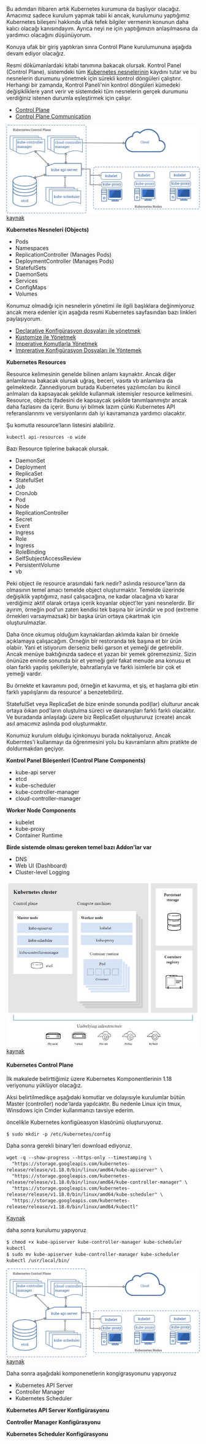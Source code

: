 Bu adımdan itibaren artık Kubernetes kurumuna da başlıyor olacağız. Amacımız sadece kurulum yapmak tabii ki ancak, kurulumunu yaptığımız Kubernetes bileşeni hakkında ufak tefek bilgiler vermenin konunun daha kalıcı olacağı kanısındayım. Ayrıca neyi ne için yaptığımızın anlaşılmasına da yardımıcı olacağını düşünüyorum.

Konuya ufak bir giriş yaptıkran sınra Control Plane kurulumununa aşağıda devam ediyor olacağız.

Resmi dökümanlardaki kitabi tanımına bakacak olursak. Kontrol Panel (Control Plane), sistemdeki tüm [Kubernetes nesnelerinin](https://kubernetes.io/docs/concepts/overview/components/) kaydını tutar ve bu nesnelerin durumunu yönetmek için sürekli kontrol döngüleri çalıştırır. Herhangi bir zamanda, Kontrol Paneli'nin kontrol döngüleri kümedeki değişikliklere yanıt verir ve sistemdeki tüm nesnelerin gerçek durumunu verdiğiniz istenen durumla eşleştirmek için çalışır.


- [Control Plane](https://kubernetes.io/docs/concepts/#kubernetes-control-plane)
- [Control Plane Communication](https://kubernetes.io/docs/concepts/architecture/control-plane-node-communication/)



![control plane](files/components-of-kubernetes.png)
 [kaynak](https://kubernetes.io/docs/concepts/overview/components/)


__Kubernetes Nesneleri (Objects)__
- Pods
- Namespaces
- ReplicationController (Manages Pods)
- DeploymentController (Manages Pods)
- StatefulSets
- DaemonSets
- Services
- ConfigMaps
- Volumes

Konumuz olmadığı için nesnelerin yönetimi ile ilgili başlıklara değinmiyoruz ancak mera edenler için aşağıda resmi Kubernetes sayfasından bazı linkleri paylaşıyorum. 

- [Declarative Konfigürasyon dosyaları ile yönetmek](https://kubernetes.io/docs/tasks/manage-kubernetes-objects/declarative-config/)
- [Kustomize ile Yönetmek](https://kubernetes.io/docs/tasks/manage-kubernetes-objects/kustomization/)
- [Imperative Komutlarla Yönetmek](https://kubernetes.io/docs/tasks/manage-kubernetes-objects/imperative-command/)
- [Imprerative Konfigürasyon Dosyaları ile Yöntemek](https://kubernetes.io/docs/tasks/manage-kubernetes-objects/imperative-config/)


__Kubernetes Resources__

Resource kelimesinin genelde bilinen anlamı kaynaktır. Ancak diğer anlamlarına bakacak olursak uğraş, beceri, vasıta vb anlamlara da gelmektedir. Zannediyorum burada Kubernetes yazılımcıları bu ikincil anlmaları da kapsayacak şekilde kullanmak istemişler resource kelimesini. Resource, objects ifadesini de kapsaycak şekilde tanımlaanmıştır ancak daha fazlasını da içerir. Bunu iyi bilmek lazım çünki Kubernetes API referanslarınmı ve versiyonlarını dah iyi kavramanıza yardımcı olacaktır. 

Şu komutla resource'ların listesini alabiliriz.

```
kubectl api-resources -o wide 
```

Bazı Resource tiplerine bakacak olursak.

- DaemonSet
- Deployment
- ReplicaSet
- StatefulSet
- Job
- CronJob
- Pod
- Node
- ReplicationController
- Secret
- Event
- Ingress
- Role
- Ingress
- RoleBinding
- SelfSubjectAccessReview
- PersistentVolume
- vb

Peki object ile resource arasındaki fark nedir? aslında resource'ların da olmasının temel amacı temelde object oluşturmaktır. Temelde üzerinde değişiklik yaptığımız, nasıl çalışacağına, ne kadar olacağına vb karar verdiğimiz aktif olarak ortaya içerik koyanlar object'ler yani nesnelerdir. Bir ayırım, örneğin pod'un zaten kendisi tek başına bir üründür ve pod (extreme örnekleri varsaymazsak) bir başka ürün ortaya çıkartmak için oluşturulmazlar.

Daha önce okumuş olduğum kaynaklardan aklımda kalan bir örnekle açıklamaya çalışacağım. Örneğin bir restoranda tek başına et bir ürün olabiir. Yani et istiyorum derseniz belki garson et yemeği de getirebilir. Ancak menüye baktığınızda sadece et yazan bir yemek göremezsiniz. Sizin önünüze eninde sonunda bir et yemeği gelir fakat menude ana konusu et olan farklı yapılış şekilleriyle, bahratlarıyla ve farklı isimlerle bir çok et yemeği vardır. 

Bu örnekte et kavramını pod, örneğin et kavurma, et şiş, et haşlama gibi etin farklı yapılışlarını da resource' a benzetebiliriz.

StatefulSet veya ReplicaSet de bize eninde sonunda pod(lar) olulturur ancak ortaya öıkan pod'ların oluştulma süreci ve davranışları farklı farklı olacaktır. Ve buradanda anlaşılağı üzere biz ReplicaSet olşuştururuz (create) ancak asıl amacımız aslında pod oluşturmaktır.

Konumuz kurulum olduğu içinkonuyu burada noktalıyoruz. Ancak Kuberntes'i kullanmayı da öğrenmesini yolu bu kavramların altını pratikte de doldurmakdan geçiyor.

__Kontrol Panel Bileşenleri (Control Plane Components)__
- kube-api server
- etcd
- kube-scheduler
- kube-controller-manager
- cloud-controller-manager

__Worker Node Components__
- kubelet
- kube-proxy
- Container Runtime

__Birde sistemde olması gereken temel bazı Addon'lar var__ 
- DNS
- Web UI (Dashboard)
- Cluster-level Logging


![control plane](files/controlplane.jpg)
[kaynak](https://www.redhat.com/en/topics/containers/kubernetes-architecture)

#### Kubernetes Control Plane

İlk makalede belirttiğimiz üzere Kubernetes Komponentlerinin 1.18 veriyonunu yüklüyor olacağız.

Aksi belirtilmedikçe aşağıdaki komutlar ve dolayısıyle kurulumlar bütün Master (controller) node'larda yapılcaktır. Bu nedenle Linux için tmux, Winsdows için Cmder kullanmanızı tavsiye ederim.

öncelikle Kubernetes konfigüeasyon klasörünü oluşturuyoruz.

```
$ sudo mkdir -p /etc/kubernetes/config
```

Daha sonra gerekli binary'leri download ediyoruz.

```
wget -q --show-progress --https-only --timestamping \
  "https://storage.googleapis.com/kubernetes-release/release/v1.18.0/bin/linux/amd64/kube-apiserver" \
  "https://storage.googleapis.com/kubernetes-release/release/v1.18.0/bin/linux/amd64/kube-controller-manager" \
  "https://storage.googleapis.com/kubernetes-release/release/v1.18.0/bin/linux/amd64/kube-scheduler" \
  "https://storage.googleapis.com/kubernetes-release/release/v1.18.0/bin/linux/amd64/kubectl"
```
[Kaynak](https://kubernetes.io/docs/setup/release/#server-binaries)

daha sonra kurulumu yapıyoruz

```
$ chmod +x kube-apiserver kube-controller-manager kube-scheduler kubectl
$ sudo mv kube-apiserver kube-controller-manager kube-scheduler kubectl /usr/local/bin/
```
![control plane](files/components-of-kubernetes.png)
 [kaynak](https://kubernetes.io/docs/concepts/overview/components/)

 Daha sonra aşağıdaki komponenetlerin kongigrasyonunu yapıyoruz

 - Kubernetes API Server
 - Controller Manager
 - Kubernetes Scheduler


__Kubernetes API Server Konfigürasyonu__

__Controller Manager Konfigürasyonu__

__Kubernetes Scheduler Konfigürasyonu__

